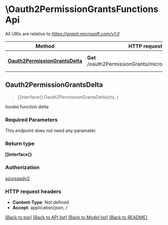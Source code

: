 # \Oauth2PermissionGrantsFunctionsApi

All URIs are relative to *https://graph.microsoft.com/v1.0*

Method | HTTP request | Description
------------- | ------------- | -------------
[**Oauth2PermissionGrantsDelta**](Oauth2PermissionGrantsFunctionsApi.md#Oauth2PermissionGrantsDelta) | **Get** /oauth2PermissionGrants/microsoft.graph.delta() | Invoke function delta



## Oauth2PermissionGrantsDelta

> []interface{} Oauth2PermissionGrantsDelta(ctx, )

Invoke function delta

### Required Parameters

This endpoint does not need any parameter.

### Return type

**[]interface{}**

### Authorization

[azureaadv2](../README.md#azureaadv2)

### HTTP request headers

- **Content-Type**: Not defined
- **Accept**: application/json, */*

[[Back to top]](#) [[Back to API list]](../README.md#documentation-for-api-endpoints)
[[Back to Model list]](../README.md#documentation-for-models)
[[Back to README]](../README.md)

